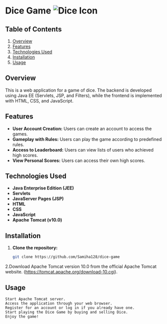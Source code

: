  # Dice Game   ![Dice Icon](https://cdn-icons-png.flaticon.com/128/16164/16164365.png)





## Table of Contents

1. [Overview](#overview)
2. [Features](#features)
3. [Technologies Used](#technologies-used)
4. [Installation](#installation)
5. [Usage](#usage)
## Overview
This is a web application for a game of dice. The backend is developed using Java EE (Servlets, JSP, and Filters), while the frontend is implemented with HTML, CSS, and JavaScript.
## Features
- **User Account Creation:** Users can create an account to access the games.
- **Gameplay with Rules:** Users can play the game according to predefined rules.
- **Access to Leaderboard:** Users can view lists of users who achieved high scores.
- **View Personal Scores:** Users can access their own high scores.
## Technologies Used
- **Java Enterprise Edition (JEE)** 
- **Servlets** 
- **JavaServer Pages (JSP)** 
- **HTML** 
- **CSS** 
- **JavaScript** 
- **Apache Tomcat (v10.0)**
  
## Installation
1. **Clone the repository:**
   ```bash
   git clone https://github.com/Samiha128/dice-game
2.Download Apache Tomcat version 10.0 from the official Apache Tomcat website.
(https://tomcat.apache.org/download-10.cgi).
## Usage

    Start Apache Tomcat server.
    Access the application through your web browser.
    Register for an account or log in if you already have one.
    Start playing the Dice Game by buying and selling Dice.
    Enjoy the game!


